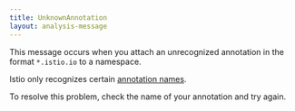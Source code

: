 ```yaml
---
title: UnknownAnnotation
layout: analysis-message
---
```


This message occurs when you attach an unrecognized annotation in the format `*.istio.io` to a namespace.

Istio only recognizes certain [annotation names](/zh/docs/reference/config/annotations/).

To resolve this problem, check the name of your annotation and try again.
